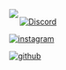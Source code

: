 <img align="left" src="https://www12.0zz0.com/2023/08/09/00/306574089.png">

[![Discord](https://img.shields.io/badge/-@CallMeJustSaud-313131?style=flat-square&labelColor=313131&logo=twitter&logoColor=white&color=313131)](https://twitter.com/CallMeJustSaud)  

[![instagram](https://img.shields.io/badge/-@Seurce-313131?style=flat-square&labelColor=313131&logo=Instagram&logoColor=white&color=313131)](https://www.instagram.com/Seurce)

[![github](https://img.shields.io/badge/-@52v-313131?style=flat-square&labelColor=313131&logo=Github&logoColor=white&color=313131)](https://www.github.com/52v)
